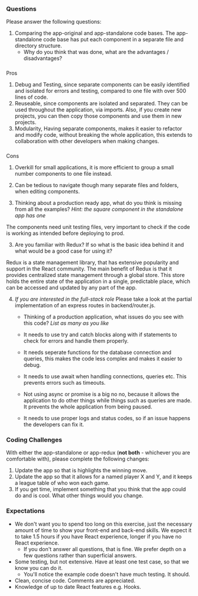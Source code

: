 ### Questions

Please answer the following questions:
    
1. Comparing the app-original and app-standalone code bases. The app-standalone code base has put each component in a separate file and directory structure.   
   * Why do you think that was done, what are the advantages / disadvantages?

###
Pros
1. Debug and Testing, since separate components can be easily identified and isolated for
errors and testing, compared to one file with over 500 lines of code.
2. Reuseable, since components are isolated and separated. They can be used throughout
the application, via imports. Also, if you create new projects, you can then copy those
components and use them in new projects.
3. Modularity, Having separate components, makes it easier to refactor and modify code,
without breaking the whole application, this extends to collaboration with other developers
when making changes.

###
Cons
1. Overkill for small applications, it is more efficient to group a small number
components to one file instead.
2. Can be tedious to navigate though many separate files and folders, when editing
components.

2. Thinking about a production ready app, what do you think is missing from all the examples? *Hint: the square component in the standalone app has one*

The components need unit testing files, very important to check if the code is working as intended before deploying to prod.

3. Are you familiar with Redux? If so what is the basic idea behind it and what would be a good case for using it?

Redux is a state management library, that has extensive popularity and support in the
React community.
The main benefit of Redux is that it provides centralized state management through a
global store. This store holds the entire state of the application in a single, predictable place,
which can be accessed and updated by any part of the app.

4. *If you are interested in the full-stack role* Please take a look at the partial implementation of an express routes in backend/router.js.
    * Thinking of a production application, what issues do you see with this code? *List as many as you like* 

    * It needs to use try and catch blocks along with if statements to check for errors and handle them properly.
    * It needs seperate functions for the database connection and queries, this makes the code less complex and makes it easier to debug.
    * It needs to use await when handling connections, queries etc. This prevents errors such as timeouts.
    * Not using async or promise is a big no no, because it allows the application to do other things while things such as queries are made. It prevents the whole application from being paused. 
    * It needs to use proper logs and status codes, so if an issue happens the developers can fix it. 


### Coding Challenges

With either the app-standalone or app-redux (**not both** - whichever you are comfortable with), please complete the following changes:

1. Update the app so that is highlights the winning move.
2. Update the app so that it allows for a named player X and Y, and it keeps a league table of who won each game.
3. If you get time, implement something that you think that the app could do and is cool. What other things would you change.

### Expectations
 * We don't want you to spend too long on this exercise, just the necessary amount of time to show your front-end and back-end skills. We expect it to take 1.5 hours if you have React experience, longer if you have no React experience. 
    * If you don't answer all questions, that is fine. We prefer depth on a few questions rather than superficial answers.
 * Some testing, but not extensive. Have at least one test case, so that we know you can do it. 
    * You'll notice the example code doesn't have much testing. It should.
 * Clean, concise code. Comments are appreciated.
 * Knowledge of up to date React features e.g. Hooks.




    
      
    
    

 





